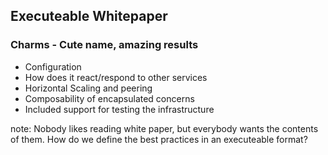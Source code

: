##  Executeable Whitepaper

### Charms - Cute name, amazing results

- Configuration
- How does it react/respond to other services
- Horizontal Scaling and peering
- Composability of encapsulated concerns
- Included support for testing the infrastructure
<p></p>


note:
    Nobody likes reading white paper, but everybody
    wants the contents of them. How do we define
    the best practices in an executeable format?

